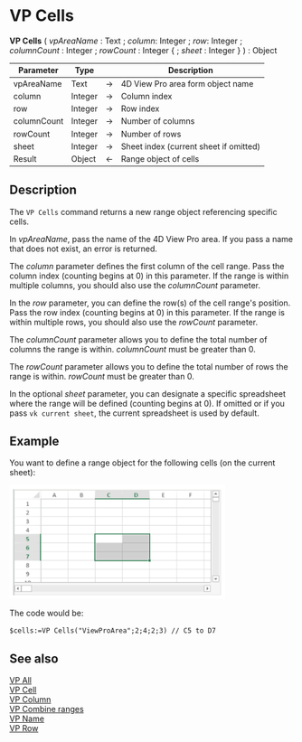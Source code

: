 # VP Cells


**VP Cells** ( *vpAreaName* : Text ; *column*: Integer ; *row*: Integer ; *columnCount* : Integer ; *rowCount* : Integer { ; *sheet* : Integer } ) : Object





|Parameter|Type| |Description|
|---|---|---|---|
|vpAreaName| Text|->|4D View Pro area form object name|
|column| Integer|->|Column index|
|row| Integer|->|Row index|
|columnCount| Integer|->|Number of columns|
|rowCount| Integer|->|Number of rows|
|sheet|Integer|->|Sheet index (current sheet if omitted)|
|Result|Object|<-|Range object of cells|

## Description

The `VP Cells` command returns a new range object referencing specific cells.

In *vpAreaName*, pass the name of the 4D View Pro area. If you pass a name that does not exist, an error is returned.

The *column* parameter defines the first column of the cell range. Pass the column index (counting begins at 0) in this parameter. If the range is within multiple columns, you should also use the *columnCount* parameter.

In the *row* parameter, you can define the row(s) of the cell range's position. Pass the row index (counting begins at 0) in this parameter. If the range is within multiple rows, you should also use the *rowCount* parameter.

The *columnCount* parameter allows you to define the total number of columns the range is within. *columnCount* must be greater than 0.

The *rowCount* parameter allows you to define the total number of rows the range is within. *rowCount* must be greater than 0.

In the optional *sheet* parameter, you can designate a specific spreadsheet where the range will be defined (counting begins at 0). If omitted or if you pass `vk current sheet`, the current spreadsheet is used by default.

## Example  

You want to define a range object for the following cells (on the current sheet):

![](../images/vp-cells.png)

The code would be:

```4d
$cells:=VP Cells("ViewProArea";2;4;2;3) // C5 to D7
```

## See also

[VP All](VP%20All.md)<br/>
[VP Cell](VP%20Cell.md)<br/>
[VP Column](VP%20Column.md)<br/>
[VP Combine ranges](VP%20Combine%20ranges.md)<br/>
[VP Name](VP%20Name.md)<br/>
[VP Row](VP%20Row.md)